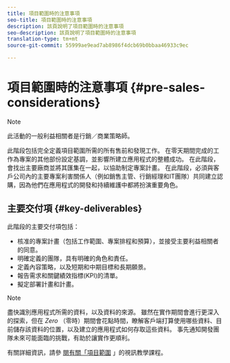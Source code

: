 ```yaml
---
title: 項目範圍時的注意事項
seo-title: 項目範圍時的注意事項
description: 該頁說明了項目範圍時的注意事項
seo-description: 該頁說明了項目範圍時的注意事項
translation-type: tm+mt
source-git-commit: 55999ae9ead7ab8986f4dcb69b0bbaa46933c9ec

---
```



# 項目範圍時的注意事項 {#pre-sales-considerations}

>[!NOTE]
>
>此活動的一般利益相關者是行銷／商業策略師。

此階段包括完全定義項目範圍所需的所有售前和發現工作。 在零天期間完成的工作為專案的其他部份設定基調，並影響所建立應用程式的整體成功。
在此階段，會找出主要廠商並將其匯集在一起，以協助制定專案計畫。 在此階段，必須與客戶公司內的主要專案利害關係人（例如銷售主管、行銷經理和IT團隊）共同建立認購，因為他們在應用程式的開發和持續維護中都將扮演重要角色。

## 主要交付項 {#key-deliverables}

此階段的主要交付項包括：

* 核准的專案計畫（包括工作範圍、專案排程和預算），並接受主要利益相關者的同意。
* 明確定義的團隊，具有明確的角色和責任。
* 定義內容策略，以及短期和中期目標和長期願景。
* 報告需求和關鍵績效指標(KPI)的清單。
* 擬定部署計畫和計畫。

>[!NOTE]
>
>盡快識別應用程式所需的資料，以及資料的來源。 雖然在實作期間會進行更深入的探索，但在 *Zero* （零時）期間會花點時間，瞭解客戶端打算使用哪些資料、目前儲存該資料的位置，以及建立的應用程式如何存取這些資料。 事先通知開發團隊未來可能面臨的挑戰，有助於讓實作更順利。

有關詳細資訊，請參 [閱有關「項目範圍](https://helpx.adobe.com/experience-manager/6-5/screens/using/project-considerations.html) 」的視訊教學課程。
